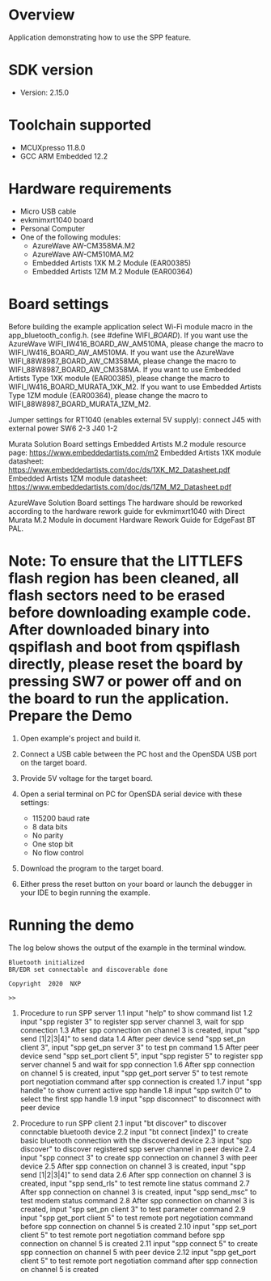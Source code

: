 Overview
========
Application demonstrating how to use the SPP feature.


SDK version
===========
- Version: 2.15.0

Toolchain supported
===================
- MCUXpresso  11.8.0
- GCC ARM Embedded  12.2

Hardware requirements
=====================
- Micro USB cable
- evkmimxrt1040 board
- Personal Computer
- One of the following modules:
  - AzureWave AW-CM358MA.M2
  - AzureWave AW-CM510MA.M2
  - Embedded Artists 1XK M.2 Module (EAR00385)
  - Embedded Artists 1ZM M.2 Module (EAR00364)


Board settings
==============
Before building the example application select Wi-Fi module macro in the app_bluetooth_config.h. (see #define WIFI_<SoC Name>_BOARD_<Module Name>).
If you want use the AzureWave WIFI_IW416_BOARD_AW_AM510MA, please change the macro to WIFI_IW416_BOARD_AW_AM510MA.
If you want use the AzureWave WIFI_88W8987_BOARD_AW_CM358MA, please change the macro to WIFI_88W8987_BOARD_AW_CM358MA.
If you want to use Embedded Artists Type 1XK module (EAR00385), please change the macro to WIFI_IW416_BOARD_MURATA_1XK_M2.
If you want to use Embedded Artists Type 1ZM module (EAR00364), please change the macro to WIFI_88W8987_BOARD_MURATA_1ZM_M2.


Jumper settings for RT1040 (enables external 5V supply):
connect J45 with external power
SW6 2-3
J40 1-2


Murata Solution Board settings
Embedded Artists M.2 module resource page: https://www.embeddedartists.com/m2
Embedded Artists 1XK module datasheet: https://www.embeddedartists.com/doc/ds/1XK_M2_Datasheet.pdf
Embedded Artists 1ZM module datasheet: https://www.embeddedartists.com/doc/ds/1ZM_M2_Datasheet.pdf


AzureWave Solution Board settings
The hardware should be reworked according to the hardware rework guide for evkmimxrt1040 with Direct Murata M.2 Module in document Hardware Rework Guide for EdgeFast BT PAL.


Note:
To ensure that the LITTLEFS flash region has been cleaned,
all flash sectors need to be erased before downloading example code.
After downloaded binary into qspiflash and boot from qspiflash directly,
please reset the board by pressing SW7 or power off and on the board to run the application.
Prepare the Demo
================

1.  Open example's project and build it.

2.  Connect a USB cable between the PC host and the OpenSDA USB port on the target board.

3.  Provide 5V voltage for the target board.

4.  Open a serial terminal on PC for OpenSDA serial device with these settings:
    - 115200 baud rate
    - 8 data bits
    - No parity
    - One stop bit
    - No flow control

5.  Download the program to the target board.

6.  Either press the reset button on your board or launch the debugger in your IDE to begin running the example.

Running the demo
================
The log below shows the output of the example in the terminal window. 

~~~~~~~~~~~~~~~~~~~~~~~~~~~~~~~~~~~
Bluetooth initialized
BR/EDR set connectable and discoverable done

Copyright  2020  NXP

>> 
~~~~~~~~~~~~~~~~~~~~~~~~~~~~~~~~~~~

1.  Procedure to run SPP server
1.1 input "help" to show command list
1.2 input "spp register 3" to register spp server channel 3, wait for spp connection
1.3 After spp connection on channel 3 is created, input "spp send [1|2|3|4]" to send data
1.4 After peer device send "spp set_pn client 3", input "spp get_pn server 3" to test pn command
1.5 After peer device send "spp set_port client 5", input "spp register 5" to register spp server channel 5 and wait for spp connection
1.6 After spp connection on channel 5 is created, input "spp get_port server 5" to test remote port negotiation command after spp connection is created
1.7 input "spp handle" to show current active spp handle
1.8 input "spp switch 0" to select the first spp handle
1.9 input "spp disconnect" to disconnect with peer device

2.  Procedure to run SPP client
2.1 input "bt discover" to discover connctable bluetooth device
2.2 input "bt connect [index]" to create basic bluetooth connection with the discovered device
2.3 input "spp discover" to discover registered spp server channel in peer device
2.4 input "spp connect 3" to create spp connection on channel 3 with peer device
2.5 After spp connection on channel 3 is created, input "spp send [1|2|3|4]" to send data
2.6 After spp connection on channel 3 is created, input "spp send_rls" to test remote line status command
2.7 After spp connection on channel 3 is created, input "spp send_msc" to test modem status command
2.8 After spp connection on channel 3 is created, input "spp set_pn client 3" to test parameter command
2.9 input "spp get_port client 5" to test remote port negotiation command before spp connection on channel 5 is created
2.10 input "spp set_port client 5" to test remote port negotiation command before spp connection on channel 5 is created
2.11 input "spp connect 5" to create spp connection on channel 5 with peer device
2.12 input "spp get_port client 5" to test remote port negotiation command after spp connection on channel 5 is created
